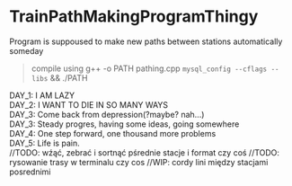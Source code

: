 # TrainPathMakingProgramThingy
Program is suppoused to make new paths between stations automatically someday </br>
> compile using g++ -o PATH pathing.cpp `mysql_config --cflags --libs` && ./PATH </br>

DAY_1: I AM LAZY</br>
DAY_2: I WANT TO DIE IN SO MANY WAYS</br>
DAY_3: Come back from depression(?maybe? nah...)</br>
DAY_3: Steady progres, having some ideas, going somewhere</br>
DAY_4: One step forward, one thousand more problems</br>
DAY_5: Life is pain.</br>
//TODO: wźąć, zebrać i sortnąć pśrednie stacje i format czy coś
//TODO: rysowanie trasy w terminalu czy cos
//WIP: cordy lini między stacjami posrednimi